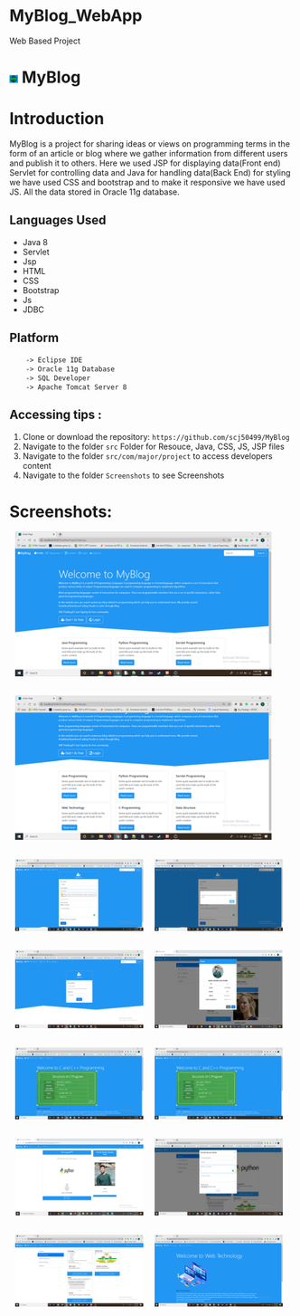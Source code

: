 # MyBlog_WebApp
Web Based Project

# <img alt="App image" src="Screenshots/logo1.jpg" width="3%" height="3%"> MyBlog

# Introduction
MyBlog is a project for sharing ideas or views on programming terms in the form of an article or blog where we gather information from different users and publish it to others. 
Here we used JSP for displaying data(Front end) Servlet for controlling data and Java for handling data(Back End) for styling we have used CSS and bootstrap and to make it responsive we have used JS. All the data stored in Oracle 11g database.



## Languages Used

* Java 8
* Servlet
* Jsp
* HTML
* CSS
* Bootstrap
* Js
* JDBC

## Platform
        -> Eclipse IDE
        -> Oracle 11g Database
        -> SQL Developer
        -> Apache Tomcat Server 8

## Accessing tips :

1. Clone or download the repository: `https://github.com/scj50499/MyBlog`
2. Navigate to the folder `src` Folder for Resouce, Java, CSS, JS, JSP files
3. Navigate to the folder `src/com/major/project` to access developers content
4. Navigate to the folder `Screenshots` to see Screenshots



 # Screenshots:

<div style="display:flex;">
<img alt="App image" src="Screenshots/Screenshot 1.png" width="90%" hspace="10">

</div>
<br/>
<br/>

<div style="display:flex;">
<img alt="App image" src="Screenshots/Screenshot 2.png " width="90%" hspace="10">
</div>

<br/>
<br/>
<div style="display:flex;">
<img alt="App image" src="Screenshots/Screenshot 3.png" width="45%" hspace="10">
<img alt="App image" src="Screenshots/Screenshot 4.png " width="45%" hspace="10">


</div>
<br/>
<br/>
<div style="display:flex;">

<img alt="App image" src="Screenshots/Screenshot 5.png " width="45%" hspace="10">
<img alt="App image" src="Screenshots/Screenshot 6.png " width="45%" hspace="10">

</div>

<br/>
<br/>
<div style="display:flex;">

<img alt="App image" src="Screenshots/Screenshot 11.png " width="45%" hspace="10">
<img alt="App image" src="Screenshots/Screenshot 12.png " width="45%" hspace="10">

</div>

<br/>
<br/>
<div style="display:flex;">

<img alt="App image" src="Screenshots/Screenshot 7.png " width="45%" hspace="10">
<img alt="App image" src="Screenshots/Screenshot 8.png " width="45%" hspace="10">

</div>

<br/>
<br/>
<div style="display:flex;">

<img alt="App image" src="Screenshots/Screenshot 9.png " width="45%" hspace="10">
<img alt="App image" src="Screenshots/Screenshot 10.png " width="45%" hspace="10">

</div>


